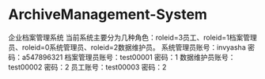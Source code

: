 # ArchiveManagement-System
企业档案管理系统
当前系统主要分为几种角色：roleid=3员工、roleid=1档案管理员、roleid=0系统管理员、roleid=2数据维护员。
系统管理员账号：invyasha 密码：a547896321
档案管理员账号：test00001 密码：1
数据维护员账号：test00002 密码：2
员工账号：test00003 密码：2
